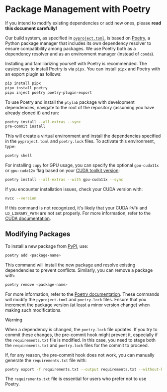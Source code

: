 # Package Management with Poetry

If you intend to modify existing dependencies or add new ones, please **read this document carefully!**

Our build system, as specified in [`pyproject.toml`](pyproject.toml), is based on [Poetry](https://python-poetry.org/docs/), a Python package manager that includes its own dependency resolver to ensure compatibility among packages. We use Poetry both as a dependency resolver and as an environment manager (instead of `conda`).

Installing and familiarizing yourself with Poetry is recommended. The easiest way to install Poetry is via `pipx`. You can install `pipx` and Poetry with an export plugin as follows:

```bash
pip install pipx
pipx install poetry
pipx inject poetry poetry-plugin-export
```

To use Poetry and install the `ptylab` package with development dependencies, navigate to the root of the repository (assuming you have already cloned it) and run:

```bash
poetry install --all-extras --sync
pre-commit install
```

This will create a virtual environment and install the dependencies specified in the `pyproject.toml` and `poetry.lock` files. To activate this environment, type:

```bash
poetry shell
```

For installing `cupy` for GPU usage, you can specify the optional `gpu-cuda11x` or `gpu-cuda12x` flag based on your [CUDA toolkit version](https://docs.cupy.dev/en/stable/install.html):

```bash
poetry install --all-extras --with gpu-cuda11x --sync
```

If you encounter installation issues, check your CUDA version with:

```bash
nvcc --version
```

If this command is not recognized, it's likely that your CUDA `PATH` and `LD_LIBRARY_PATH` are not set properly. For more information, refer to the [CUDA documentation](https://docs.nvidia.com/cuda/cuda-quick-start-guide/index.html).

## Modifying Packages

To install a new package from [PyPI](https://pypi.org/project/pip/), use:

```bash
poetry add <package-name>
```

This command will install the new package and resolve existing dependencies to prevent conflicts. Similarly, you can remove a package with:

```bash
poetry remove <package-name>
```

For more information, refer to the [Poetry documentation](https://python-poetry.org/docs/basic-usage/). These commands will modify the `pyproject.toml` and `poetry.lock` files. Ensure that you increment the package version (at least a minor version change) when making such modifications.

> [!WARNING] 
> When a dependency is changed, the `poetry.lock` file updates. If you try to commit these changes, the pre-commit hook might prevent it, especially if the `requirements.txt` file is modified. In this case, you need to stage both the `requirements.txt` and `poetry.lock` files for the commit to proceed.

If, for any reason, the pre-commit hook does not work, you can manually generate the `requirements.txt` file with:

```bash
poetry export -f requirements.txt --output requirements.txt --without-hashes --extras dev
```

The `requirements.txt` file is essential for users who prefer not to use Poetry.